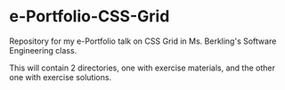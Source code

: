 # e-Portfolio-CSS-Grid
Repository for my e-Portfolio talk on CSS Grid in Ms. Berkling's Software Engineering class.

This will contain 2 directories, one with exercise materials, and the other one with exercise solutions.
